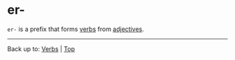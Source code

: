 # er-

`er-` is a prefix that forms [verbs](../index.md) from [adjectives](../../adjectives/index.md).

----

Back up to: [Verbs](../index.md) | [Top](../../index.md)
